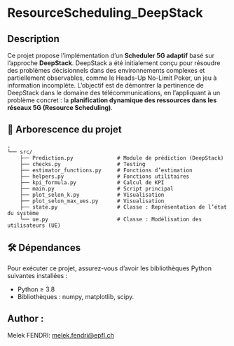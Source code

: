 # ResourceScheduling_DeepStack
## Description
Ce projet propose l’implémentation d’un **Scheduler 5G adaptif** basé sur l’approche **DeepStack**. DeepStack a été initialement conçu pour résoudre des problèmes décisionnels dans des environnements complexes et partiellement observables, comme le Heads-Up No-Limit Poker, un jeu à information incomplète.
L’objectif est de démontrer la pertinence de DeepStack dans le domaine des télécommunications, en l’appliquant à un problème concret : la **planification dynamique des ressources dans les réseaux 5G (Resource Scheduling)**.


## 📁 Arborescence du projet
```
.
└── src/
    ├── Prediction.py              # Module de prédiction (DeepStack)
    ├── checks.py                  # Testing
    ├── estimator_functions.py     # Fonctions d’estimation
    ├── helpers.py                 # Fonctions utilitaires
    ├── kpi_formula.py             # Calcul de KPI
    ├── main.py                    # Script principal
    ├── plot_selon_k.py            # Visualisation 
    ├── plot_selon_max_ues.py      # Visualisation 
    ├── state.py                   # Classe : Représentation de l’état du système
    └── ue.py                      # Classe : Modélisation des utilisateurs (UE)
```
## 🛠️ Dépendances
Pour exécuter ce projet, assurez-vous d’avoir les bibliothèques Python suivantes installées :
- Python ≥ 3.8
- Bibliothèques : numpy, matplotlib, scipy.

## Author : 
Melek FENDRI: melek.fendri@epfl.ch


